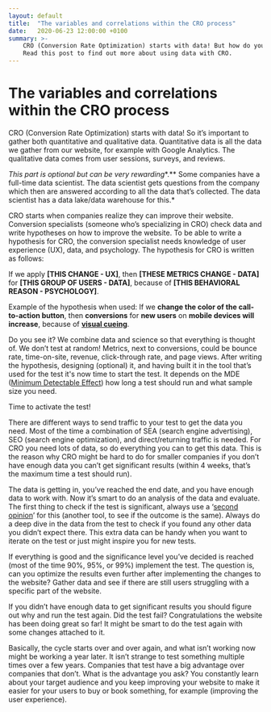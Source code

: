 ```yaml
---
layout: default
title:  "The variables and correlations within the CRO process"
date:   2020-06-23 12:00:00 +0100
summary: >-
    CRO (Conversion Rate Optimization) starts with data! But how do you gather it and what do you do with it? 
    Read this post to find out more about using data with CRO.
---
```


# The variables and correlations within the CRO process

CRO (Conversion Rate Optimization) starts with data! So it’s important to gather both quantitative and qualitative data. Quantitative data is all the data we gather from our website, for example with Google Analytics. The qualitative data comes from user sessions, surveys, and reviews.

*This part is optional but can be very rewarding**.** Some companies have a full-time data scientist. The data scientist gets questions from the company which then are answered according to all the data that’s collected. The data scientist has a data lake/data warehouse for this.*

CRO starts when companies realize they can improve their website. Conversion specialists (someone who’s specializing in CRO) check data and write hypotheses on how to improve the website. To be able to write a hypothesis for CRO, the conversion specialist needs knowledge of user experience (UX), data, and psychology. The hypothesis for CRO is written as follows:

If we apply **[THIS CHANGE - UX]**, then **[THESE METRICS CHANGE - DATA]** for **[THIS GROUP OF USERS - DATA]**, because of **[THIS BEHAVIORAL REASON - PSYCHOLOGY]**.

Example of the hypothesis when used: If we **change the color of the call-to-action button**, then **conversions** for **new users** on **mobile devices will increase**, because of **[visual cueing](https://www.convertize.com/glossary/visual-cueing/)**.

Do you see it? We combine data and science so that everything is thought of. We don’t test at random! Metrics, next to conversions, could be bounce rate, time-on-site, revenue, click-through rate, and page views. After writing the hypothesis, designing (optional) it, and having built it in the tool that’s used for the test it's now time to start the test. It depends on the MDE ([Minimum Detectable Effect](https://help.optimizely.com/Ideate_and_Hypothesize/Use_minimum_detectable_effect_to_prioritize_experiments)) how long a test should run and what sample size you need. 

Time to activate the test!

There are different ways to send traffic to your test to get the data you need. Most of the time a combination of SEA (search engine advertising), SEO (search engine optimization), and direct/returning traffic is needed. For CRO you need lots of data, so do everything you can to get this data. This is the reason why CRO might be hard to do for smaller companies if you don’t have enough data you can’t get significant results (within 4 weeks, that’s the maximum time a test should run).

The data is getting in, you’ve reached the end date, and you have enough data to work with. Now it’s smart to do an analysis of the data and evaluate. The first thing to check if the test is significant, always use a ‘[second opinion](https://abtestguide.com/calc/)’ for this (another tool, to see if the outcome is the same). Always do a deep dive in the data from the test to check if you found any other data you didn’t expect there. This extra data can be handy when you want to iterate on the test or just might inspire you for new tests.

If everything is good and the significance level you’ve decided is reached (most of the time 90%, 95%, or 99%) implement the test. The question is, can you optimize the results even further after implementing the changes to the website? Gather data and see if there are still users struggling with a specific part of the website. 

If you didn’t have enough data to get significant results you should figure out why and run the test again. Did the test fail? Congratulations the website has been doing great so far! It might be smart to do the test again with some changes attached to it.

Basically, the cycle starts over and over again, and what isn’t working now might be working a year later. It isn’t strange to test something multiple times over a few years. Companies that test have a big advantage over companies that don’t. What is the advantage you ask? You constantly learn about your target audience and you keep improving your website to make it easier for your users to buy or book something, for example (improving the user experience).
